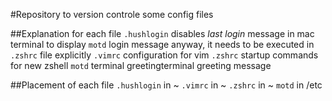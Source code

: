 #Repository to version controle some config files

##Explanation for each file
`.hushlogin` disables *last login* message in mac terminal to display `motd` login message anyway, it needs to be executed in `.zshrc` file explicitly
`.vimrc` configuration for vim
`.zshrc` startup commands for new zshell
`motd` terminal greetingterminal greeting message

##Placement of each file
`.hushlogin` in ~
`.vimrc` in ~
`.zshrc` in ~
`motd` in /etc
